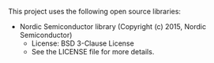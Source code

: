 This project uses the following open source libraries:

- Nordic Semiconductor library (Copyright (c) 2015, Nordic Semiconductor)
    - License: BSD 3-Clause License
    - See the LICENSE file for more details.